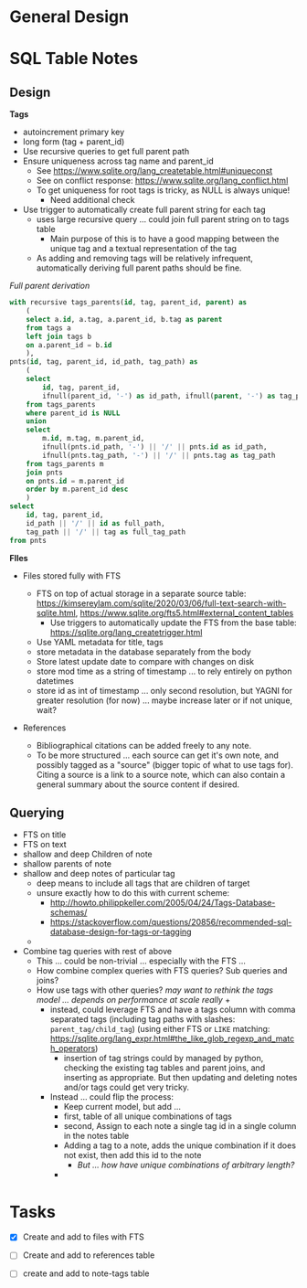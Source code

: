 # General Design


# SQL Table Notes


## Design

__Tags__

* autoincrement primary key
* long form (tag + parent_id)
* Use recursive queries to get full parent path
* Ensure uniqueness across tag name and parent_id
  - See https://www.sqlite.org/lang_createtable.html#uniqueconst
  - See on conflict response: https://www.sqlite.org/lang_conflict.html
  - To get uniqueness for root tags is tricky, as NULL is always unique!
    + Need additional check
* Use trigger to automatically create full parent string for each tag
  - uses large recursive query ... could join full parent string on to tags table
    + Main purpose of this is to have a good mapping between the unique tag and a textual representation of the tag
  - As adding and removing tags will be relatively infrequent, automatically deriving full parent paths should be fine.


_Full parent derivation_

```sql
with recursive tags_parents(id, tag, parent_id, parent) as
    (
    select a.id, a.tag, a.parent_id, b.tag as parent
    from tags a
    left join tags b
    on a.parent_id = b.id
    ),
pnts(id, tag, parent_id, id_path, tag_path) as
    (
    select
        id, tag, parent_id,
        ifnull(parent_id, '-') as id_path, ifnull(parent, '-') as tag_path
    from tags_parents
    where parent_id is NULL
    union
    select
        m.id, m.tag, m.parent_id,
        ifnull(pnts.id_path, '-') || '/' || pnts.id as id_path,
        ifnull(pnts.tag_path, '-') || '/' || pnts.tag as tag_path
    from tags_parents m
    join pnts
    on pnts.id = m.parent_id
    order by m.parent_id desc
    )
select
    id, tag, parent_id,
    id_path || '/' || id as full_path,
    tag_path || '/' || tag as full_tag_path
from pnts
```

__FIles__

* Files stored fully with FTS
  - FTS on top of actual storage in a separate source table: https://kimsereylam.com/sqlite/2020/03/06/full-text-search-with-sqlite.html, https://www.sqlite.org/fts5.html#external_content_tables
    + Use triggers to automatically update the FTS from the base table: https://sqlite.org/lang_createtrigger.html
  - Use YAML metadata for title, tags
  - store metadata in the database separately from the body
  - Store latest update date to compare with changes on disk
  - store mod time as a string of timestamp ... to rely entirely on python datetimes
  - store id as int of timestamp ... only second resolution, but YAGNI for greater resolution (for now) ... maybe increase later or if not unique, wait?

* References
  - Bibliographical citations can be added freely to any note.
  - To be more structured ... each source can get it's own note, and possibly tagged as a "source" (bigger topic of what to use tags for).  Citing a source is a link to a source note, which can also contain a general summary about the source content if desired.

## Querying

* FTS on title
* FTS on text
* shallow and deep Children of note
* shallow parents of note
* shallow and deep notes of particular tag
  - deep means to include all tags that are children of target
  - unsure exactly how to do this with current scheme:
    + http://howto.philippkeller.com/2005/04/24/Tags-Database-schemas/
    + https://stackoverflow.com/questions/20856/recommended-sql-database-design-for-tags-or-tagging
  - 
* Combine tag queries with rest of above
  - This ... could be non-trivial ... especially with the FTS ...
  - How combine complex queries with FTS queries?  Sub queries and joins?
  - How use tags with other queries?  _may want to rethink the tags model ... depends on performance at scale really_
    + 
    + instead, could leverage FTS and have a tags column with comma separated tags (including tag paths with slashes: `parent_tag/child_tag`) (using either FTS or `LIKE` matching: https://sqlite.org/lang_expr.html#the_like_glob_regexp_and_match_operators)
      * insertion of tag strings could by managed by python, checking the existing tag tables and parent joins, and inserting as appropriate.  But then updating and deleting notes and/or tags could get very tricky.
    + Instead ... could flip the process:
      * Keep current model, but add ...
      * first, table of all unique combinations of tags
      * second, Assign to each note a single tag id in a single column in the notes table
      * Adding a tag to a note, adds the unique combination if it does not exist, then add this id to the note
        - _But ... how have unique combinations of arbitrary length?_
      * 

# Tasks

- [X] Create and add to files with FTS
- [ ] Create and add to references table
- [ ] create and add to note-tags table


